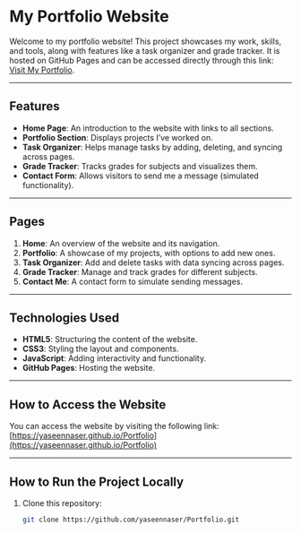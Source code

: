 # My Portfolio Website

Welcome to my portfolio website! This project showcases my work, skills, and tools, along with features like a task organizer and grade tracker. It is hosted on GitHub Pages and can be accessed directly through this link: [Visit My Portfolio](https://yaseennaser.github.io/Portfolio).

---

## Features

- **Home Page**: An introduction to the website with links to all sections.
- **Portfolio Section**: Displays projects I’ve worked on.
- **Task Organizer**: Helps manage tasks by adding, deleting, and syncing across pages.
- **Grade Tracker**: Tracks grades for subjects and visualizes them.
- **Contact Form**: Allows visitors to send me a message (simulated functionality).

---

## Pages

1. **Home**: An overview of the website and its navigation.
2. **Portfolio**: A showcase of my projects, with options to add new ones.
3. **Task Organizer**: Add and delete tasks with data syncing across pages.
4. **Grade Tracker**: Manage and track grades for different subjects.
5. **Contact Me**: A contact form to simulate sending messages.

---

## Technologies Used

- **HTML5**: Structuring the content of the website.
- **CSS3**: Styling the layout and components.
- **JavaScript**: Adding interactivity and functionality.
- **GitHub Pages**: Hosting the website.

---

## How to Access the Website

You can access the website by visiting the following link:
[https://yaseennaser.github.io/Portfolio](https://yaseennaser.github.io/Portfolio)

---

## How to Run the Project Locally

1. Clone this repository:
   ```bash
   git clone https://github.com/yaseennaser/Portfolio.git
